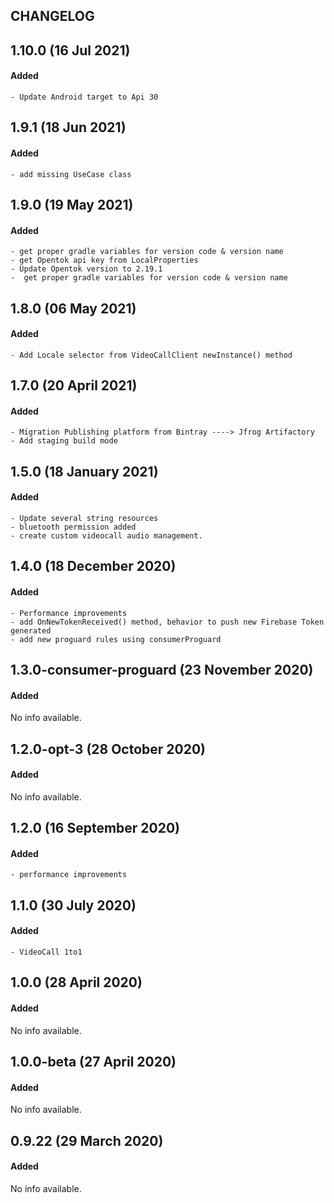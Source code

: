 CHANGELOG
------------------------

## 1.10.0 (16 Jul 2021)
#### Added
    - Update Android target to Api 30

## 1.9.1 (18 Jun 2021)
#### Added
    - add missing UseCase class

## 1.9.0 (19 May 2021)
#### Added
    - get proper gradle variables for version code & version name
    - get Opentok api key from LocalProperties
    - Update Opentok version to 2.19.1
    -  get proper gradle variables for version code & version name

## 1.8.0 (06 May 2021)
#### Added
    - Add Locale selector from VideoCallClient newInstance() method

## 1.7.0 (20 April 2021)
#### Added
    - Migration Publishing platform from Bintray ----> Jfrog Artifactory
    - Add staging build mode

## 1.5.0 (18 January 2021)
#### Added
    - Update several string resources
    - bluetooth permission added
    - create custom videocall audio management.

## 1.4.0 (18 December 2020)
#### Added
    - Performance improvements
    - add OnNewTokenReceived() method, behavior to push new Firebase Token generated
    - add new proguard rules using consumerProguard

## 1.3.0-consumer-proguard (23 November 2020)
#### Added
No info available.

## 1.2.0-opt-3 (28 October 2020)
#### Added
No info available.

## 1.2.0 (16 September 2020)
#### Added
    - performance improvements

## 1.1.0 (30 July 2020)
#### Added
    - VideoCall 1to1

## 1.0.0 (28 April 2020)
#### Added
No info available.

## 1.0.0-beta (27 April 2020)
#### Added
No info available.

## 0.9.22 (29 March 2020)
#### Added
No info available.